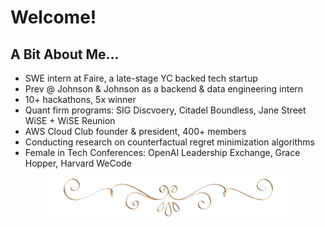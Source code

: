 # Welcome!

## A Bit About Me...
- SWE intern at Faire, a late-stage YC backed tech startup
- Prev @ Johnson & Johnson as a backend & data engineering intern
- 10+ hackathons, 5x winner
- Quant firm programs: SIG Discvoery, Citadel Boundless, Jane Street WiSE + WiSE Reunion
- AWS Cloud Club founder & president, 400+ members
- Conducting research on counterfactual regret minimization algorithms
- Female in Tech Conferences: OpenAI Leadership Exchange, Grace Hopper, Harvard WeCode

<div align="center">
  <img src="image-removebg-preview.png" alt="Gold Glitter" width="400">
</div>
